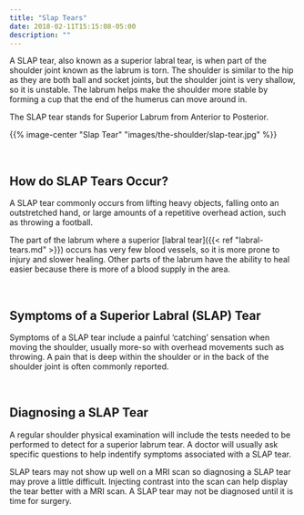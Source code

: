 ```yaml
---
title: "Slap Tears"
date: 2018-02-11T15:15:08-05:00
description: ""
---
```


A SLAP tear, also known as a superior labral tear, is when part of the shoulder joint known 
as the labrum is torn. The shoulder is similar to the hip as they are both ball and socket 
joints, but the shoulder joint is very shallow, so it is unstable. The labrum helps make the 
shoulder more stable by forming a cup that the end of the humerus can move around in.

The SLAP tear stands for Superior Labrum from Anterior to Posterior. 

{{% image-center "Slap Tear" "images/the-shoulder/slap-tear.jpg" %}}

<br>

## How do SLAP Tears Occur?
A SLAP tear commonly occurs from lifting heavy objects, falling onto an outstretched hand, 
or large amounts of a repetitive overhead action, such as throwing a football.

The part of the labrum where a superior [labral tear]({{< ref "labral-tears.md" >}}) occurs has very few blood vessels, so it 
is more prone to injury and slower healing. Other parts of the labrum have the ability to 
heal easier because there is more of a blood supply in the area.

<br>

## Symptoms of a Superior Labral (SLAP) Tear
Symptoms of a SLAP tear include a painful ‘catching’ sensation when moving the shoulder, 
usually more-so with overhead movements such as throwing. A pain that is deep within the 
shoulder or in the back of the shoulder joint is often commonly reported.

<br>

## Diagnosing a SLAP Tear
A regular shoulder physical examination will include the tests needed to be performed to 
detect for a superior labrum tear. A doctor will usually ask specific questions to help 
indentify symptoms associated with a SLAP tear.

SLAP tears may not show up well on a MRI scan so diagnosing a SLAP tear may prove a little 
difficult. Injecting contrast into the scan can help display the tear better with a MRI 
scan. A SLAP tear may not be diagnosed until it is time for surgery.
